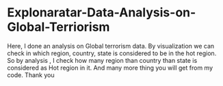 # Explonaratar-Data-Analysis-on-Global-Terriorism
Here, I done an analysis on Global terrorism data. By visualization we can check in which region, country, state is considered to be in the hot region. 
So by analysis , I check how many region than country than state is considered as Hot region in it. 
And many more thing you will get from my code. 
Thank you
